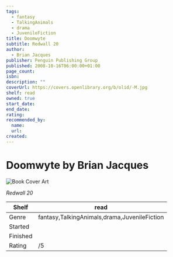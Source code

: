 ```yaml
---
tags:
  - fantasy
  - TalkingAnimals
  - drama
  - JuvenileFiction
title: Doomwyte
subtitle: Redwall 20
author:
  - Brian Jacques
publisher: Penguin Publishing Group
published: 2008-10-16T06:00:00+01:00
page_count:
isbn:
description: ""
coverUrl: https://covers.openlibrary.org/b/olid/-M.jpg
shelf: read
owned: true
start_date:
end_date:
rating:
recommended_by:
  name:
  url:
created:
---
```


# Doomwyte by Brian Jacques

![Book Cover Art](https://covers.openlibrary.org/b/olid/-M.jpg)

_Redwall 20_

| Shelf | read |
| --- | --- |
| Genre | fantasy,TalkingAnimals,drama,JuvenileFiction |
| Started |  |
| Finished |  |
| Rating | /5 |
